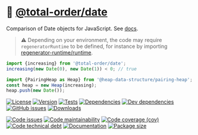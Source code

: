 :date: [@total-order/date](https://total-order.github.io/date)
==

Comparison of Date objects for JavaScript.
See [docs](https://total-order.github.io/date/index.html).

> :warning: Depending on your environment, the code may require
> `regeneratorRuntime` to be defined, for instance by importing
> [regenerator-runtime/runtime](https://www.npmjs.com/package/regenerator-runtime).

```js
import {increasing} from '@total-order/date';
increasing(new Date(0), new Date(1)) < 0; // true

import {PairingHeap as Heap} from '@heap-data-structure/pairing-heap';
const heap = new Heap(increasing);
heap.push(new Date());
```

[![License](https://img.shields.io/github/license/total-order/date.svg)](https://raw.githubusercontent.com/total-order/date/main/LICENSE)
[![Version](https://img.shields.io/npm/v/@total-order/date.svg)](https://www.npmjs.org/package/@total-order/date)
[![Tests](https://img.shields.io/github/workflow/status/total-order/date/ci:test?event=push&label=tests)](https://github.com/total-order/date/actions/workflows/ci:test.yml?query=branch:main)
[![Dependencies](https://img.shields.io/david/total-order/date.svg)](https://david-dm.org/total-order/date)
[![Dev dependencies](https://img.shields.io/david/dev/total-order/date.svg)](https://david-dm.org/total-order/date?type=dev)
[![GitHub issues](https://img.shields.io/github/issues/total-order/date.svg)](https://github.com/total-order/date/issues)
[![Downloads](https://img.shields.io/npm/dm/@total-order/date.svg)](https://www.npmjs.org/package/@total-order/date)

[![Code issues](https://img.shields.io/codeclimate/issues/total-order/date.svg)](https://codeclimate.com/github/total-order/date/issues)
[![Code maintainability](https://img.shields.io/codeclimate/maintainability/total-order/date.svg)](https://codeclimate.com/github/total-order/date/trends/churn)
[![Code coverage (cov)](https://img.shields.io/codecov/c/gh/total-order/date/main.svg)](https://codecov.io/gh/total-order/date)
[![Code technical debt](https://img.shields.io/codeclimate/tech-debt/total-order/date.svg)](https://codeclimate.com/github/total-order/date/trends/technical_debt)
[![Documentation](https://total-order.github.io/date/badge.svg)](https://total-order.github.io/date/source.html)
[![Package size](https://img.shields.io/bundlephobia/minzip/@total-order/date)](https://bundlephobia.com/result?p=@total-order/date)
